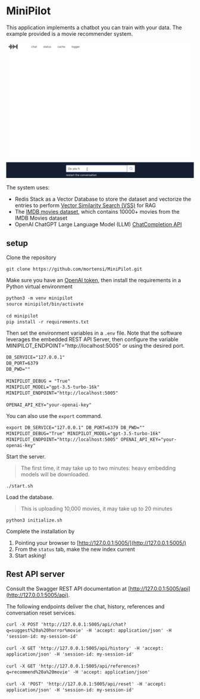 # MiniPilot

This application implements a chatbot you can train with your data. The example provided is a movie recommender system.

![demo](src/static/images/minipilot.gif)

The system uses:

- Redis Stack as a Vector Database to store the dataset and vectorize the entries to perform [Vector Similarity Search (VSS)](https://redis.io/docs/latest/develop/interact/search-and-query/advanced-concepts/vectors/) for RAG
- The [IMDB movies dataset](https://www.kaggle.com/datasets/ashpalsingh1525/imdb-movies-dataset), which contains 10000+ movies from the IMDB Movies dataset
- OpenAI ChatGPT Large Language Model (LLM) [ChatCompletion API](https://platform.openai.com/docs/guides/gpt/chat-completions-api)

## setup

Clone the repository 

```commandline
git clone https://github.com/mortensi/MiniPilot.git
```

Make sure you have an [OpenAI token](https://openai.com/api/pricing/), then install the requirements in a Python virtual environment

```commandline
python3 -m venv minipilot
source minipilot/bin/activate

cd minipilot
pip install -r requirements.txt
```

Then set the environment variables in a `.env` file. Note that the software leverages the embedded REST API Server, then  configure the variable MINIPILOT_ENDPOINT="http://localhost:5005" or using the desired port.

```commandline
DB_SERVICE="127.0.0.1"
DB_PORT=6379
DB_PWD=""

MINIPILOT_DEBUG = "True"
MINIPILOT_MODEL="gpt-3.5-turbo-16k"
MINIPILOT_ENDPOINT="http://localhost:5005"

OPENAI_API_KEY="your-openai-key"
```

You can also use the `export` command.

```commandline
export DB_SERVICE="127.0.0.1" DB_PORT=6379 DB_PWD="" MINIPILOT_DEBUG="True" MINIPILOT_MODEL="gpt-3.5-turbo-16k" MINIPILOT_ENDPOINT="http://localhost:5005" OPENAI_API_KEY="your-openai-key"
```

Start the server. 

> The first time, it may take up to two minutes: heavy embedding models will be downloaded.

```
./start.sh
```

Load the database.

> This is uploading 10,000 movies, it may take up to 20 minutes

```
python3 initialize.sh
```

Complete the installation by

1. Pointing your browser to [http://127.0.0.1:5005/](http://127.0.0.1:5005/)
2. From the `status` tab, make the new index current
3. Start asking!


## Rest API server

Consult the Swagger REST API documentation at [http://127.0.0.1:5005/api](http://127.0.0.1:5005/api).

The following endpoints deliver the chat, history, references and conversation reset services. 

```
curl -X POST 'http://127.0.0.1:5005/api/chat?q=suggest%20a%20horror%movie' -H 'accept: application/json' -H 'session-id: my-session-id'

curl -X GET 'http://127.0.0.1:5005/api/history' -H 'accept: application/json' -H 'session-id: my-session-id'

curl -X GET 'http://127.0.0.1:5005/api/references?q=recommend%20a%20movie' -H 'accept: application/json'

curl -X 'POST' 'http://127.0.0.1:5005/api/reset' -H 'accept: application/json' -H 'session-id: my-session-id'
```
